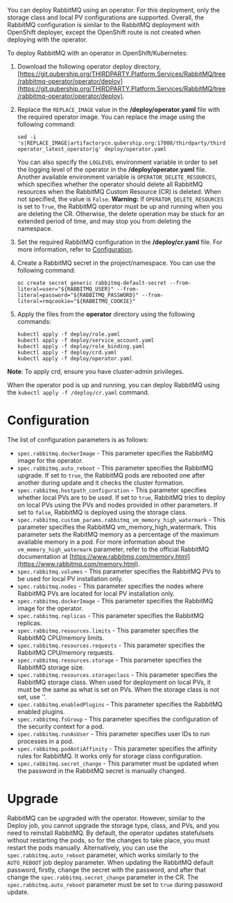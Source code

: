 You can deploy RabbitMQ using an operator. For this deployment, only the storage class and local PV configurations are supported. Overall, the RabbitMQ configuration is similar to the RabbitMQ deployment with OpenShift deployer, except the OpenShift route is not created when deploying with the operator.

To deploy RabbitMQ with an operator in OpenShift/Kubernetes:

1. Download the following operator deploy directory, [https://git.qubership.org/THIRDPARTY.Platform.Services/RabbitMQ/tree/rabbitmq-operator/operator/deploy](https://git.qubership.org/THIRDPARTY.Platform.Services/RabbitMQ/tree/rabbitmq-operator/operator/deploy).
1. Replace the `REPLACE_IMAGE` value in the **/deploy/operator.yaml** file with the required operator image. You can replace the image using the following command:
   
   ```
   sed -i 's|REPLACE_IMAGE|artifactorycn.qubership.org:17008/thirdparty/thirdparty.platform.services_rabbitmq:rabbitmq-operator_latest_operator|g' deploy/operator.yaml
   ``` 
   
   You can also specify the `LOGLEVEL` environment variable in order to set the logging level of the operator in the **/deploy/operator.yaml** file. Another available environment variable is `OPERATOR_DELETE_RESOURCES`, which specifies whether the operator should delete all RabbitMQ resources when the RabbitMQ Custom Resource (CR) is deleted. When not specified, the value is `False`. **Warning:** If `OPERATOR_DELETE_RESOURCES` is set to `True`, the RabbitMQ operator must be up and running when you are deleting the CR. Otherwise, the delete operation may be stuck for an extended period of time, and may stop you from deleting the namespace. 
1. Set the required RabbitMQ configuration in the **/deploy/cr.yaml** file. For more information, refer to [Configuration](#configuration).
1. Create a RabbitMQ secret in the project/namespace. You can use the following command:

   ```oc create secret generic rabbitmq-default-secret --from-literal=user="${RABBITMQ_USER}" --from-literal=password="${RABBITMQ_PASSWORD}" --from-literal=rmqcookie="${RABBITMQ_COOKIE}"```
   
1. Apply the files from the **operator** directory using the following commands:

   ```
   kubectl apply -f deploy/role.yaml
   kubectl apply -f deploy/service_account.yaml
   kubectl apply -f deploy/role_binding.yaml
   kubectl apply -f deploy/crd.yaml
   kubectl apply -f deploy/operator.yaml
   ```

**Note**: To apply crd, ensure you have cluster-admin privileges.

When the operator pod is up and running, you can deploy RabbitMQ using the `kubectl apply -f /deploy/cr.yaml` command.

# Configuration

The list of configuration parameters is as follows:

* `spec.rabbitmq.dockerImage` - This parameter specifies the RabbitMQ image for the operator.
* `spec.rabbitmq.auto_reboot` - This parameter specifies the RabbitMQ upgrade. If set to `true`, the RabbitMQ pods are rebooted one after another during update and it checks the cluster formation.
* `spec.rabbitmq.hostpath_configuration` - This parameter specifies whether local PVs are to be used. If set to `true`, RabbitMQ tries to deploy on local PVs using the PVs and nodes provided in other parameters. If set to `false`, RabbitMQ is deployed using the storage class.
* `spec.rabbitmq.custom_params.rabbitmq_vm_memory_high_watermark` - This parameter specifies the RabbitMQ vm_memory_high_watermark. This parameter sets the RabitMQ memory as a percentage of the maximum available memory in a pod. For more information about the `vm_memory_high_watermark` parameter, refer to the official RabbitMQ documentation at [https://www.rabbitmq.com/memory.html](https://www.rabbitmq.com/memory.html).
* `spec.rabbitmq.volumes` - This parameter specifies the RabbitMQ PVs to be used for local PV installation only.
* `spec.rabbitmq.nodes` - This parameter specifies the nodes where RabbitMQ PVs are located for local PV installation only.
* `spec.rabbitmq.dockerImage` - This parameter specifies the RabbitMQ image for the operator.
* `spec.rabbitmq.replicas` - This parameter specifies the RabbitMQ replicas.
* `spec.rabbitmq.resources.limits` - This parameter specifies the RabbitMQ CPU/memory limits.
* `spec.rabbitmq.resources.requests` - This parameter specifies the RabbitMQ CPU/memory requests.
* `spec.rabbitmq.resources.storage` - This parameter specifies the RabbitMQ storage size.
* `spec.rabbitmq.resources.storageclass` - This parameter specifies the RabbitMQ storage class. When used for deployment on local PVs, it must be the same as what is set on PVs. When the storage class is not set, use ''.
* `spec.rabbitmq.enabledPlugins` - This parameter specifies the RabbitMQ enabled plugins.
* `spec.rabbitmq.fsGroup` - This parameter specifies the configuration of the security context for a pod.
* `spec.rabbitmq.runAsUser` - This parameter specifies user IDs to run processes in a pod.
* `spec.rabbitmq.podAntiAffinity` - This parameter specifies the affinity rules for RabbitMQ. It works only for storage class configuration.
* `spec.rabbitmq.secret_change` - This parameter must be updated when the password in the RabbitMQ secret is manually changed.

# Upgrade

RabbitMQ can be upgraded with the operator. However, similar to the Deploy job, you cannot upgrade the storage type, class, and PVs, and you need to reinstall RabbitMQ. By default, the operator updates statefulsets without restarting the pods, so for the changes to take place, you must restart the pods manually. Alternatively, you can use the `spec.rabbitmq.auto_reboot` parameter, which works similarly to the `AUTO_REBOOT` job deploy parameter. When updating the RabbitMQ default password, firstly, change the secret with the password, and after that change the `spec.rabbitmq.secret_change` parameter in the CR. The `spec.rabbitmq.auto_reboot` parameter must be set to `true` during password update.